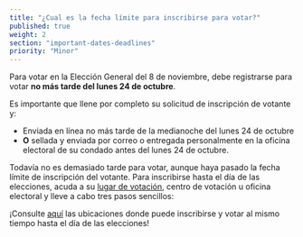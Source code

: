 ```yaml
---
title: "¿Cual es la fecha límite para inscribirse para votar?"
published: true
weight: 2
section: "important-dates-deadlines"
priority: "Minor"
---
```

Para votar en la Elección General del 8 de noviembre, debe registrarse para votar **no más tarde del lunes 24 de octubre**.

Es importante que llene por completo su solicitud de inscripción de votante y:
- Enviada en línea no más tarde de la medianoche del lunes 24 de octubre
- **O** sellada y enviada por correo o entregada personalmente en la oficina electoral de su condado antes del lunes 24 de octubre.

Todavía no es demasiado tarde para votar, aunque haya pasado la fecha límite de inscripción del votante. Para inscribirse hasta el día de las elecciones, acuda a su [lugar de votación](#section-my-polling-place), centro de votación u oficina electoral y lleve a cabo tres pasos sencillos:

¡Consulte [aquí](https://caearlyvoting.sos.ca.gov/) las ubicaciones donde puede inscribirse y votar al mismo tiempo hasta el día de las elecciones!